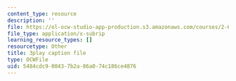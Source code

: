 ```yaml
---
content_type: resource
description: ''
file: https://ol-ocw-studio-app-production.s3.amazonaws.com/courses/2-627-fundamentals-of-photovoltaics-fall-2013/5484cdc900437b2a86a074c186ce4876_BcVzc6IGwS0.srt
file_type: application/x-subrip
learning_resource_types: []
resourcetype: Other
title: 3play caption file
type: OCWFile
uid: 5484cdc9-0043-7b2a-86a0-74c186ce4876
---
```

